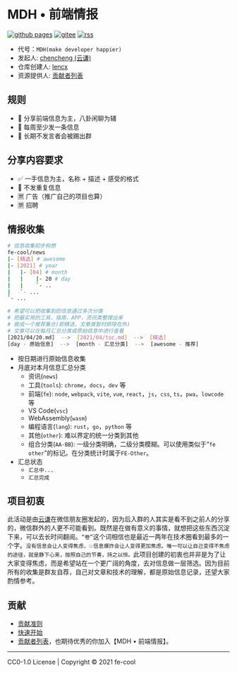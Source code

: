 # MDH • 前端情报

[![github pages](https://github.com/fe-cool/news/actions/workflows/deploy.yml/badge.svg?branch=main)](https://github.com/fe-cool/news/actions/workflows/deploy.yml)
[![gitee](https://img.shields.io/badge/Gitee-fe--cool/news-000?logo=gitee)](https://fe-cool.gitee.io/news)
[![rss](https://img.shields.io/badge/RSS-fe--cool/news-000?logo=rss)](https://fe-cool.github.io/news/feed.xml)

* 代号：`MDH(make developer happier)`
* 发起人: [chencheng (云谦)](https://github.com/sorrycc)
* 仓库创建人: [lencx](https://github.com/lencx)
* 资源提供人: [贡献者列表](./contributors.md)

## 规则

* 👋 分享前端信息为主，八卦闲聊为辅
* 📝 每周至少发一条信息
* 🥺 长期不发言者会被踢出群

## 分享内容要求

* ✅ 一手信息为主，名称 + 描述 + 感受的格式
* 🙅 不发重复信息
* 🈲️ 广告（推广自己的项目也算）
* 🈲️ 招聘

## 情报收集

```bash
# 信息收集初步构想
fe-cool/news
|- [精选] # awesome
|- [2021] # year
|   |- [04] # month
|   |    |- 20 # day
|   |    `- ..
|   `- ...
`- ...

# 希望可以把收集到的信息通过多次分类
# 把最实用的工具，指南，APP，资讯类整理出来
# 做成一个推荐集合(即精选，文章类暂时排除在外)
# 文章可以在每月汇总分类或原始信息中进行查看
[2021/04/20.md]  -->  [2021/04/toc.md]  -->  [精选]
[day - 原始信息]  -->  [month - 汇总分类]  -->  [awesome - 推荐]
```

* 按日期进行原始信息收集
* 月底对本月信息汇总分类
  * 资讯(`news`)
  * 工具(`tools`): `chrome`，`docs`，`dev` 等
  * 前端(`fe`): `node`, `webpack`, `vite`, `vue`, `react`，`js`，`css`, `ts`，`pwa`，`lowcode` 等
  * VS Code(`vsc`)
  * WebAssembly(`wasm`)
  * 编程语言(`lang`): `rust`，`go`，`python` 等
  * 其他(`other`): 难以界定的统一分类到其他
  * 组合分类(`AA-BB`): 一级分类明确，二级分类模糊。可以使用类似于“`fe` `other`”的标记。在分类统计时属于`FE-Other`。
* 汇总状态
  * `汇总中...`
  * `汇总完成`

## 项目初衷

此活动是由[云谦](https://github.com/sorrycc)在微信朋友圈发起的，因为后入群的人其实是看不到之前人的分享的，微信群外的人更不可能看到。既然是在做有意义的事情，就想把这些东西沉淀下来，可以去长时间翻阅。`“卷”`这个词相信也是最近一两年在技术圈看到最多的一个字。`没有信息会让人变得焦虑，💥信息爆炸会让人变得更加焦虑。唯一可以让自己变得不焦虑的途径，就是静下心来，按照自己的节奏，持之以恒。`此项目创建的初衷也并非是为了让大家变得焦虑，而是希望站在一个更广阔的角度，去对信息做一层筛选。因为目前所有的收集是群友自荐，自己对文章和技术的理解，都是原始信息记录，还望大家酌情参考。

## 贡献

* [贡献准则](./contributors-rules.md)
* [快速开始](./getting-started.md)
* [贡献者列表](./contributors.md)，也期待优秀的你加入【MDH • 前端情报】。

---

CC0-1.0 License | Copyright © 2021 fe-cool

